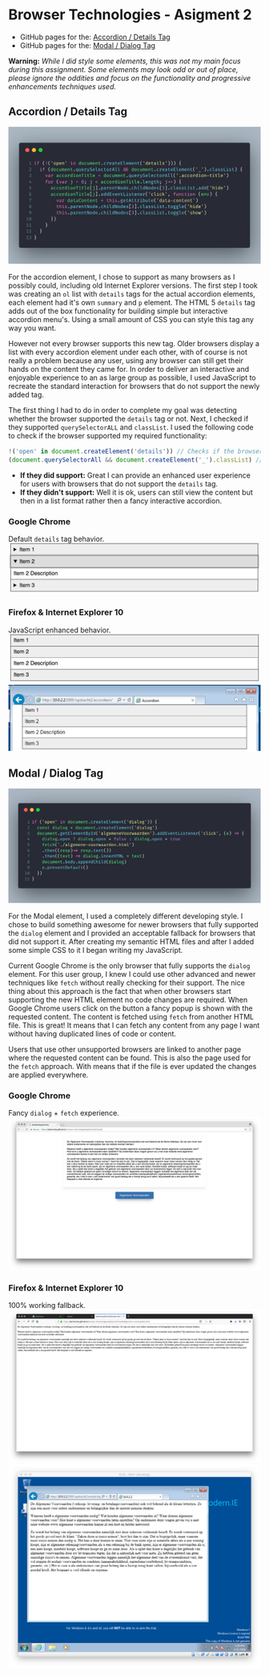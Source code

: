 # Browser Technologies - Asigment 2

* GitHub pages for the: [Accordion / Details Tag]()
* GitHub pages for the: [Modal / Dialog Tag]()

**Warning:** *While I did style some elements, this was not my main focus during this assignment. Some elements may look odd or out of place, please ignore the oddities and focus on the functionality and progressive enhancements techniques used.*

## Accordion / Details Tag

![Accordion Code Image](./images/accordion.png)

For the accordion element, I chose to support as many browsers as I possibly could, including old Internet Explorer versions. The first step I took was creating an ```ol``` list with ```details``` tags for the actual accordion elements, each element had it's own ```summary``` and ```p``` element. The HTML 5 ```details``` tag adds out of the box functionality for building simple but interactive accordion menu's. Using a small amount of CSS you can style this tag any way you want.

However not every browser supports this new tag. Older browsers display a list with every accordion element under each other, with of course is not really a problem because any user, using any browser can still get their hands on the content they came for. In order to deliver an interactive and enjoyable experience to an as large group as possible, I used JavaScript to recreate the standard interaction for browsers that do not support the newly added tag.

The first thing I had to do in order to complete my goal was detecting whether the browser supported the ```details``` tag or not. Next, I checked if they supported ```querySelectorALL``` and ```classList```. I used the following code to check if the browser supported my required functionality:

```javascript
!('open' in document.createElement('details')) // Checks if the browser supports the details tag.
(document.querySelectorAll && document.createElement('_').classList) // Checks if the browser supports querySelectorAll & classList.
```

* **If they did support:** Great I can provide an enhanced user experience for users with browsers that do not support the ```details``` tag.
* **If they didn't support:** Well it is ok, users can still view the content but then in a list format rather then a fancy interactive accordion.

### Google Chrome

Default ```details``` tag behavior.
![Accordion Google Chrome](./images/a-chrome.png)

### Firefox & Internet Explorer 10

JavaScript enhanced behavior.
![Accordion Firefox](./images/a-firefox.png)
![Accordion Internet Explorer](./images/a-ie.png)

## Modal / Dialog Tag

![Modal Code Image](./images/modal.png)

For the Modal element, I used a completely different developing style. I chose to build something awesome for newer browsers that fully supported the ```dialog``` element and I provided an acceptable fallback for browsers that did not support it. After creating my semantic HTML files and after I added some simple CSS to it I began writing my JavaScript.

Current Google Chrome is the only browser that fully supports the ```dialog``` element. For this user group, I knew I could use other advanced and newer techniques like ```fetch``` without really checking for their support. The nice thing about this approach is the fact that when other browsers start supporting the new HTML element no code changes are required. When Google Chrome users click on the button a fancy popup is shown with the requested content. The content is fetched using ```fetch``` from another HTML file. This is great! It means that I can fetch any content from any page I want without having duplicated lines of code or content.

Users that use other unsupported browsers are linked to another page where the requested content can be found. This is also the page used for the ```fetch``` approach. With means that if the file is ever updated the changes are applied everywhere.

### Google Chrome

Fancy ```dialog``` + ```fetch``` experience.
![Modal Google Chrome](./images/m-chrome.png)

### Firefox & Internet Explorer 10

100% working fallback.
![Accordion Firefox](./images/m-firefox.png)
![Accordion Internet Explorer](./images/m-ie.png)